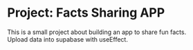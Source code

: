 # Project: Facts Sharing APP

This is a small project about building an app to share fun facts. </br>
Upload data into supabase with useEffect.
